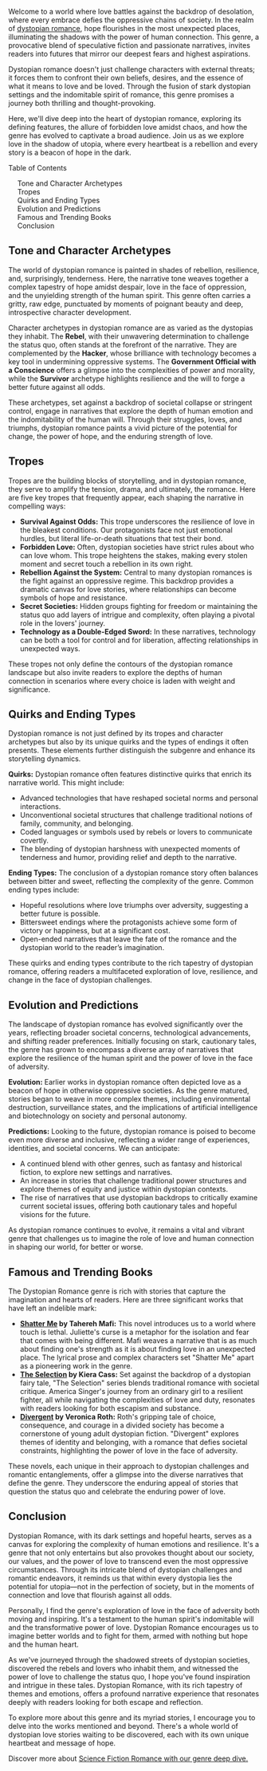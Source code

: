 
 <p>Welcome to a world where love battles against the backdrop of desolation, where every embrace defies the oppressive chains of society. In the realm of <a href="https://en.wikipedia.org/wiki/Dystopia" target="_blank">dystopian romance</a>, hope flourishes in the most unexpected places, illuminating the shadows with the power of human connection. This genre, a provocative blend of speculative fiction and passionate narratives, invites readers into futures that mirror our deepest fears and highest aspirations.</p>
  <p>Dystopian romance doesn't just challenge characters with external threats; it forces them to confront their own beliefs, desires, and the essence of what it means to love and be loved. Through the fusion of stark dystopian settings and the indomitable spirit of romance, this genre promises a journey both thrilling and thought-provoking.</p>
  <p>Here, we'll dive deep into the heart of dystopian romance, exploring its defining features, the allure of forbidden love amidst chaos, and how the genre has evolved to captivate a broad audience. Join us as we explore love in the shadow of utopia, where every heartbeat is a rebellion and every story is a beacon of hope in the dark.</p>

<div class="table-of-contents card bg-light" id="toc">
 <p class="card-header table-of-contents__title">Table of Contents</p>
  <div class="card-body">
    <ul>
      <li class="table-of-contents__link"><a href="#tone-and-character-archetypes">Tone and Character Archetypes</a></li>
      <li class="table-of-contents__link"><a href="#tropes">Tropes</a></li>
      <li class="table-of-contents__link"><a href="#quirks-and-ending-types">Quirks and Ending Types</a></li>
      <li class="table-of-contents__link"><a href="#evolution-and-predictions">Evolution and Predictions</a></li>
      <li class="table-of-contents__link"><a href="#famous-and-trending-books">Famous and Trending Books</a></li>
      <li class="table-of-contents__link"><a href="#conclusion">Conclusion</a></li>
    </ul>
  </div>
</div>

<h2 id="tone-and-character-archetypes">Tone and Character Archetypes</h2>

<p>The world of dystopian romance is painted in shades of rebellion, resilience, and, surprisingly, tenderness. Here, the narrative tone weaves together a complex tapestry of hope amidst despair, love in the face of oppression, and the unyielding strength of the human spirit. This genre often carries a gritty, raw edge, punctuated by moments of poignant beauty and deep, introspective character development.</p>
  <p>Character archetypes in dystopian romance are as varied as the dystopias they inhabit. The <strong>Rebel</strong>, with their unwavering determination to challenge the status quo, often stands at the forefront of the narrative. They are complemented by the <strong>Hacker</strong>, whose brilliance with technology becomes a key tool in undermining oppressive systems. The <strong>Government Official with a Conscience</strong> offers a glimpse into the complexities of power and morality, while the <strong>Survivor</strong> archetype highlights resilience and the will to forge a better future against all odds.</p>
  <p>These archetypes, set against a backdrop of societal collapse or stringent control, engage in narratives that explore the depth of human emotion and the indomitability of the human will. Through their struggles, loves, and triumphs, dystopian romance paints a vivid picture of the potential for change, the power of hope, and the enduring strength of love.</p>

<h2 id="tropes">Tropes</h2>

 <p>Tropes are the building blocks of storytelling, and in dystopian romance, they serve to amplify the tension, drama, and ultimately, the romance. Here are five key tropes that frequently appear, each shaping the narrative in compelling ways:</p>
  <ul>
    <li><strong>Survival Against Odds:</strong> This trope underscores the resilience of love in the bleakest conditions. Our protagonists face not just emotional hurdles, but literal life-or-death situations that test their bond.</li>
    <li><strong>Forbidden Love:</strong> Often, dystopian societies have strict rules about who can love whom. This trope heightens the stakes, making every stolen moment and secret touch a rebellion in its own right.</li>
    <li><strong>Rebellion Against the System:</strong> Central to many dystopian romances is the fight against an oppressive regime. This backdrop provides a dramatic canvas for love stories, where relationships can become symbols of hope and resistance.</li>
    <li><strong>Secret Societies:</strong> Hidden groups fighting for freedom or maintaining the status quo add layers of intrigue and complexity, often playing a pivotal role in the lovers' journey.</li>
    <li><strong>Technology as a Double-Edged Sword:</strong> In these narratives, technology can be both a tool for control and for liberation, affecting relationships in unexpected ways.</li>
  </ul>
  <p>These tropes not only define the contours of the dystopian romance landscape but also invite readers to explore the depths of human connection in scenarios where every choice is laden with weight and significance.</p>

<h2 id="quirks-and-ending-types">Quirks and Ending Types</h2>

 <p>Dystopian romance is not just defined by its tropes and character archetypes but also by its unique quirks and the types of endings it often presents. These elements further distinguish the subgenre and enhance its storytelling dynamics.</p>
  <p><strong>Quirks:</strong> Dystopian romance often features distinctive quirks that enrich its narrative world. This might include:</p>
  <ul>
    <li>Advanced technologies that have reshaped societal norms and personal interactions.</li>
    <li>Unconventional societal structures that challenge traditional notions of family, community, and belonging.</li>
    <li>Coded languages or symbols used by rebels or lovers to communicate covertly.</li>
    <li>The blending of dystopian harshness with unexpected moments of tenderness and humor, providing relief and depth to the narrative.</li>
  </ul>
  <p><strong>Ending Types:</strong> The conclusion of a dystopian romance story often balances between bitter and sweet, reflecting the complexity of the genre. Common ending types include:</p>
  <ul>
    <li>Hopeful resolutions where love triumphs over adversity, suggesting a better future is possible.</li>
    <li>Bittersweet endings where the protagonists achieve some form of victory or happiness, but at a significant cost.</li>
    <li>Open-ended narratives that leave the fate of the romance and the dystopian world to the reader’s imagination.</li>
  </ul>
  <p>These quirks and ending types contribute to the rich tapestry of dystopian romance, offering readers a multifaceted exploration of love, resilience, and change in the face of dystopian challenges.</p>

<h2 id="evolution-and-predictions">Evolution and Predictions</h2>

 <p>The landscape of dystopian romance has evolved significantly over the years, reflecting broader societal concerns, technological advancements, and shifting reader preferences. Initially focusing on stark, cautionary tales, the genre has grown to encompass a diverse array of narratives that explore the resilience of the human spirit and the power of love in the face of adversity.</p>
  <p><strong>Evolution:</strong> Earlier works in dystopian romance often depicted love as a beacon of hope in otherwise oppressive societies. As the genre matured, stories began to weave in more complex themes, including environmental destruction, surveillance states, and the implications of artificial intelligence and biotechnology on society and personal autonomy.</p>
  <p><strong>Predictions:</strong> Looking to the future, dystopian romance is poised to become even more diverse and inclusive, reflecting a wider range of experiences, identities, and societal concerns. We can anticipate:</p>
  <ul>
    <li>A continued blend with other genres, such as fantasy and historical fiction, to explore new settings and narratives.</li>
    <li>An increase in stories that challenge traditional power structures and explore themes of equity and justice within dystopian contexts.</li>
    <li>The rise of narratives that use dystopian backdrops to critically examine current societal issues, offering both cautionary tales and hopeful visions for the future.</li>
  </ul>
  <p>As dystopian romance continues to evolve, it remains a vital and vibrant genre that challenges us to imagine the role of love and human connection in shaping our world, for better or worse.</p>

<h2 id="famous-and-trending-books">Famous and Trending Books</h2>

 <p>The Dystopian Romance genre is rich with stories that capture the imagination and hearts of readers. Here are three significant works that have left an indelible mark:</p>
  <ul>
    <li>
      <strong><a href="https://www.goodreads.com/book/show/10429045-shatter-me" target="_blank">Shatter Me</a> by Tahereh Mafi:</strong> This novel introduces us to a world where touch is lethal. Juliette's curse is a metaphor for the isolation and fear that comes with being different. Mafi weaves a narrative that is as much about finding one's strength as it is about finding love in an unexpected place. The lyrical prose and complex characters set "Shatter Me" apart as a pioneering work in the genre.
    </li>
    <li>
      <strong><a href="https://www.goodreads.com/book/show/10507293-the-selection" target="_blank">The Selection</a> by Kiera Cass:</strong> Set against the backdrop of a dystopian fairy tale, "The Selection" series blends traditional romance with societal critique. America Singer's journey from an ordinary girl to a resilient fighter, all while navigating the complexities of love and duty, resonates with readers looking for both escapism and substance.
    </li>
    <li>
      <strong><a href="https://www.goodreads.com/book/show/13335037-divergent" target="_blank">Divergent</a> by Veronica Roth:</strong> Roth's gripping tale of choice, consequence, and courage in a divided society has become a cornerstone of young adult dystopian fiction. "Divergent" explores themes of identity and belonging, with a romance that defies societal constraints, highlighting the power of love in the face of adversity.
    </li>
  </ul>
  <p>These novels, each unique in their approach to dystopian challenges and romantic entanglements, offer a glimpse into the diverse narratives that define the genre. They underscore the enduring appeal of stories that question the status quo and celebrate the enduring power of love.</p>

<h2 id="conclusion">Conclusion</h2>

 <p>Dystopian Romance, with its dark settings and hopeful hearts, serves as a canvas for exploring the complexity of human emotions and resilience. It's a genre that not only entertains but also provokes thought about our society, our values, and the power of love to transcend even the most oppressive circumstances. Through its intricate blend of dystopian challenges and romantic endeavors, it reminds us that within every dystopia lies the potential for utopia—not in the perfection of society, but in the moments of connection and love that flourish against all odds.</p>
  <p>Personally, I find the genre's exploration of love in the face of adversity both moving and inspiring. It's a testament to the human spirit's indomitable will and the transformative power of love. Dystopian Romance encourages us to imagine better worlds and to fight for them, armed with nothing but hope and the human heart.</p>
  <p>As we've journeyed through the shadowed streets of dystopian societies, discovered the rebels and lovers who inhabit them, and witnessed the power of love to challenge the status quo, I hope you've found inspiration and intrigue in these tales. Dystopian Romance, with its rich tapestry of themes and emotions, offers a profound narrative experience that resonates deeply with readers looking for both escape and reflection.</p>
  <p>To explore more about this genre and its myriad stories, I encourage you to delve into the works mentioned and beyond. There's a whole world of dystopian love stories waiting to be discovered, each with its own unique heartbeat and message of hope.</p>

<div class="alert alert-primary" role="alert">
  Discover more about <a href="https://seacrowbooks.com/blog/science-fiction-romance">Science Fiction Romance with our genre deep dive.</a>
</div>
